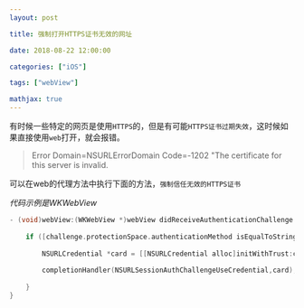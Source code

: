 ```yaml
---
layout: post

title: 强制打开HTTPS证书无效的网址

date: 2018-08-22 12:00:00

categories: ["iOS"]

tags: ["webView"]

mathjax: true
---
```


有时候一些特定的网页是使用`HTTPS`的，但是有可能`HTTPS证书过期失效`，这时候如果直接使用`web`打开，就会报错。

> Error Domain=NSURLErrorDomain Code=-1202 "The certificate for this server is invalid.

可以在web的代理方法中执行下面的方法，`强制信任无效的HTTPS证书`

*代码示例是WKWebView*

```objectivec
- (void)webView:(WKWebView *)webView didReceiveAuthenticationChallenge:(NSURLAuthenticationChallenge *)challenge completionHandler:(void (^)(NSURLSessionAuthChallengeDisposition disposition, NSURLCredential * _Nullable credential))completionHandler{
    
    if ([challenge.protectionSpace.authenticationMethod isEqualToString:NSURLAuthenticationMethodServerTrust]) {
        
        NSURLCredential *card = [[NSURLCredential alloc]initWithTrust:challenge.protectionSpace.serverTrust];
        
        completionHandler(NSURLSessionAuthChallengeUseCredential,card);
        
    }
}
```